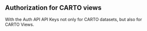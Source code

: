 ## Authorization for CARTO views

With the Auth API API Keys not only for CARTO datasets, but also for CARTO Views. 

